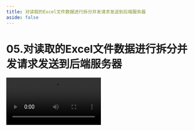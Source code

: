 ```yaml
---
title: 对读取的Excel文件数据进行拆分并发请求发送到后端服务器
aside: false
---
```


# 05.对读取的Excel文件数据进行拆分并发请求发送到后端服务器

<video autoplay src="http://qn.chinavanes.com/interview/web-worker-interview/05.对读取的Excel文件数据进行拆分并发请求发送到后端服务器.mp4" controls controlsList="nodownload" width="50%"/>

